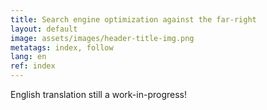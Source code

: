 ```yaml
---
title: Search engine optimization against the far-right
layout: default
image: assets/images/header-title-img.png
metatags: index, follow
lang: en
ref: index
---
```


<div class="blau">
<p>English translation still a work-in-progress!</p>
</div>
